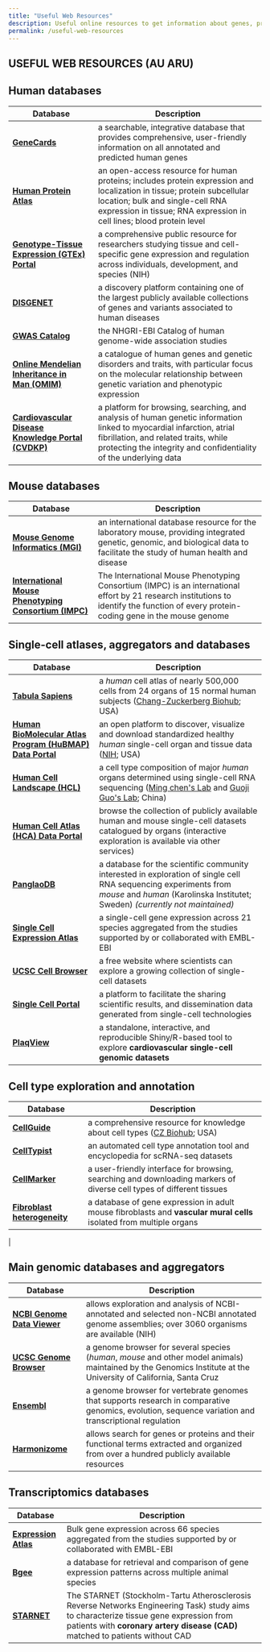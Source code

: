 ```yaml
---
title: "Useful Web Resources"
description: Useful online resources to get information about genes, proteins, their expression and regulation in different cells and tissues of human and animal models.
permalink: /useful-web-resources
---
```


## USEFUL WEB RESOURCES (AU ARU)

## Human databases

| Database                                                                            | Description                                                                                                                                                                                                                                                                       |
| ----------------------------------------------------------------------------------- | --------------------------------------------------------------------------------------------------------------------------------------------------------------------------------------------------------------------------------------------------------------------------------- |
| [**GeneCards**](https://www.genecards.org/)<br>                                    | a searchable, integrative database that provides comprehensive, user-friendly information on all annotated and predicted human genes                                                                                                                                              |
| [**Human Protein Atlas**](https://www.proteinatlas.org/)                        | an open-access resource for human proteins; includes protein expression and localization in tissue; protein subcellular location; bulk and single-cell RNA expression in tissue; RNA expression in cell lines; blood protein level |
| [**Genotype-Tissue Expression (GTEx) Portal**](https://www.gtexportal.org/home) | a comprehensive public resource for researchers studying tissue and cell-specific gene expression and regulation across individuals, development, and species (NIH)                                                                                                               |
| [**DISGENET**](https://www.disgenet.com/)                                           | a discovery platform containing one of the largest publicly available collections of genes and variants associated to human diseases                                                                                                                                              |
| [**GWAS Catalog**](https://www.ebi.ac.uk/gwas/)                                     | the NHGRI-EBI Catalog of human genome-wide association studies                                                                                                                                                                                                                    |
| [**Online Mendelian Inheritance in Man (OMIM)**](https://www.omim.org/)             | a catalogue of human genes and genetic disorders and traits, with particular focus on the molecular relationship between genetic variation and phenotypic expression                                                                                                                |
| [**Cardiovascular Disease Knowledge Portal (CVDKP)**](https://cvd.hugeamp.org/)     | a platform for browsing, searching, and analysis of human genetic information linked to myocardial infarction, atrial fibrillation, and related traits, while protecting the integrity and confidentiality of the underlying data                                                 |


## Mouse databases

| Database                                                                                 | Description                                                                                                                                                                            |
| ---------------------------------------------------------------------------------------- | -------------------------------------------------------------------------------------------------------------------------------------------------------------------------------------- |
| [**Mouse Genome Informatics (MGI)**](https://www.informatics.jax.org/)                   | an international database resource for the laboratory mouse, providing integrated genetic, genomic, and biological data to facilitate the study of human health and disease            |
| [**International Mouse Phenotyping Consortium (IMPC)**](https://www.mousephenotype.org/) | The International Mouse Phenotyping Consortium (IMPC) is an international effort by 21 research institutions to identify the function of every protein-coding gene in the mouse genome |


## Single-cell atlases, aggregators and databases

| Database                                                                                          | Description                                                                                                                                                                                           |
| ------------------------------------------------------------------------------------------------- | ----------------------------------------------------------------------------------------------------------------------------------------------------------------------------------------------------- |
| [**Tabula Sapiens**](https://tabula-sapiens-portal.ds.czbiohub.org/)                              | a *human* cell atlas of nearly 500,000 cells from 24 organs of 15 normal human subjects ([Chang-Zuckerberg Biohub](https://www.czbiohub.org/); USA)                                                   |
| [**Human BioMolecular Atlas Program (HuBMAP) Data Portal**](https://portal.hubmapconsortium.org/) | an open platform to discover, visualize and download standardized healthy *human* single-cell organ and tissue data ([NIH](https://commonfund.nih.gov/HuBMAP); USA)                                   |
| [**Human Cell Landscape (HCL)**](https://db.cngb.org/HCL/index.html)                              | a cell type composition of major *human* organs determined using single-cell RNA sequencing ([Ming chen's Lab](http://bis.zju.edu.cn/) and [Guoji Guo's Lab](http://person.zju.edu.cn/en/ggj); China) |
| [**Human Cell Atlas (HCA) Data Portal**](https://data.humancellatlas.org/)                        | browse the collection of publicly available human and mouse single-cell datasets catalogued by organs (interactive exploration is available via other services)                                       |
| [**PanglaoDB**](https://panglaodb.se/index.html)                                                  | a database for the scientific community interested in exploration of single cell RNA sequencing experiments from *mouse* and *human* (Karolinska Institutet; Sweden) *(currently not maintained)*     |
| [**Single Cell Expression Atlas**](https://www.ebi.ac.uk/gxa/sc/home)                             | a single-cell gene expression across 21 species aggregated from the studies supported by or collaborated with EMBL-EBI                                                                                |
| [**UCSC Cell Browser**](https://cells.ucsc.edu/)                                                  | a free website where scientists can explore a growing collection of single-cell datasets                                                                                                              |
| [**Single Cell Portal**](https://singlecell.zendesk.com/hc/en-us)                                 | a platform to facilitate the sharing scientific results, and dissemination data generated from single-cell technologies                                                                               |
| [**PlaqView**](https://www.plaqview.com/)                                                         | a standalone, interactive, and reproducible Shiny/R-based tool to explore **cardiovascular single-cell genomic datasets**                                                                             |


## Cell type exploration and annotation

| Database                                                                                            | Description                                                                                                          |
| --------------------------------------------------------------------------------------------------- | -------------------------------------------------------------------------------------------------------------------- |
| [**CellGuide**](https://cellxgene.cziscience.com/cellguide)                                         | a comprehensive resource for knowledge about cell types ([CZ Biohub](https://www.czbiohub.org/); USA)                |
| [**CellTypist**](https://www.celltypist.org/)                                                       | an automated cell type annotation tool and encyclopedia for scRNA-seq datasets                                       |
| [**CellMarker**](http://xteam.xbio.top/CellMarker/index.jsp)                                        | a user-friendly interface for browsing, searching and downloading markers of diverse cell types of different tissues |
| [**Fibroblast heterogeneity**](https://betsholtzlab.org/Publications/FibroblastMural/database.html) | a database of gene expression in adult mouse fibroblasts and **vascular mural cells** isolated from multiple organs  
|

## Main genomic databases and aggregators

| Database                                                         | Description                                                                                                                                                      |
| ---------------------------------------------------------------- | ---------------------------------------------------------------------------------------------------------------------------------------------------------------- |
| [**NCBI Genome Data Viewer**](https://www.ncbi.nlm.nih.gov/gdv/) | allows exploration and analysis of NCBI-annotated and selected non-NCBI annotated genome assemblies; over 3060 organisms are available (NIH)                     |
| [**UCSC Genome Browser**](https://genome.ucsc.edu/)              | a genome browser for several species (*human*, *mouse* and other model animals) maintained by the Genomics Institute at the University of California, Santa Cruz |
| [**Ensembl**](https://www.ensembl.org/index.html)                | a genome browser for vertebrate genomes that supports research in comparative genomics, evolution, sequence variation and transcriptional regulation             |
| [**Harmonizome**](https://maayanlab.cloud/Harmonizome/)          | allows search for genes or proteins and their functional terms extracted and organized from over a hundred publicly available resources                          |

## Transcriptomics databases

| Database                                               | Description                                                                                                                                                                                                            |
| ------------------------------------------------------ | ---------------------------------------------------------------------------------------------------------------------------------------------------------------------------------------------------------------------- |
| [**Expression Atlas**](https://www.ebi.ac.uk/gxa/home) | Bulk gene expression across 66 species aggregated from the studies supported by or collaborated with EMBL-EBI                                                                                                          |
| [**Bgee**](https://www.bgee.org/)                      | a database for retrieval and comparison of gene expression patterns across multiple animal species                                                                                                                     |
| [**STARNET**](http://starnet.mssm.edu/)                | The STARNET (Stockholm-Tartu Atherosclerosis Reverse Networks Engineering Task) study aims to characterize tissue gene expression from patients with **coronary artery disease (CAD)** matched to patients without CAD |
